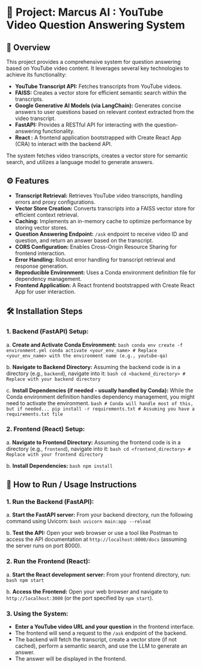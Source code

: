 # 📌 Project: Marcus AI : YouTube Video Question Answering System

## 🧠 Overview

This project provides a comprehensive system for question answering based on YouTube video content. It leverages several key technologies to achieve its functionality:

*   **YouTube Transcript API:** Fetches transcripts from YouTube videos.
*   **FAISS:** Creates a vector store for efficient semantic search within the transcripts.
*   **Google Generative AI Models (via LangChain):** Generates concise answers to user questions based on relevant context extracted from the video transcript.
*   **FastAPI:** Provides a RESTful API for interacting with the question-answering functionality.
*   **React :** A frontend application bootstrapped with Create React App (CRA) to interact with the backend API.

The system fetches video transcripts, creates a vector store for semantic search, and utilizes a language model to generate answers. 

## ⚙️ Features

*   **Transcript Retrieval:** Retrieves YouTube video transcripts, handling errors and proxy configurations.
*   **Vector Store Creation:** Converts transcripts into a FAISS vector store for efficient context retrieval.
*   **Caching:** Implements an in-memory cache to optimize performance by storing vector stores.
*   **Question Answering Endpoint:** `/ask` endpoint to receive video ID and question, and return an answer based on the transcript.
*   **CORS Configuration:** Enables Cross-Origin Resource Sharing for frontend interaction.
*   **Error Handling:** Robust error handling for transcript retrieval and response generation.
*   **Reproducible Environment:**  Uses a Conda environment definition file for dependency management.
*   **Frontend Application:** A React frontend bootstrapped with Create React App for user interaction.

## 🛠️ Installation Steps

### 1. Backend (FastAPI) Setup:

   a.  **Create and Activate Conda Environment:**
       ```bash
       conda env create -f environment.yml
       conda activate <your_env_name> # Replace <your_env_name> with the environment name (e.g., youtube-qa)
       ```

   b.  **Navigate to Backend Directory:**  Assuming the backend code is in a directory (e.g., `backend`), navigate into it:
       ```bash
       cd <backend_directory> # Replace with your backend directory
       ```

   c.  **Install Dependencies (if needed - usually handled by Conda):**  While the Conda environment definition handles dependency management, you might need to activate the environment.
       ```bash
       # Conda will handle most of this, but if needed...
       pip install -r requirements.txt # Assuming you have a requirements.txt file
       ```

### 2. Frontend (React) Setup:

   a.  **Navigate to Frontend Directory:** Assuming the frontend code is in a directory (e.g., `frontend`), navigate into it:
       ```bash
       cd <frontend_directory> # Replace with your frontend directory
       ```

   b.  **Install Dependencies:**
       ```bash
       npm install
       ```



## 🚀 How to Run / Usage Instructions

### 1. Run the Backend (FastAPI):

   a.  **Start the FastAPI server:**  From your backend directory, run the following command using Uvicorn:
       ```bash
       uvicorn main:app --reload
       ```

   b.  **Test the API:**  Open your web browser or use a tool like Postman to access the API documentation at `http://localhost:8000/docs` (assuming the server runs on port 8000).

### 2. Run the Frontend (React):

   a.  **Start the React development server:** From your frontend directory, run:
       ```bash
       npm start
       ```

   b.  **Access the Frontend:** Open your web browser and navigate to `http://localhost:3000` (or the port specified by `npm start`).

### 3.  Using the System:

   *   **Enter a YouTube video URL and your question** in the frontend interface.
   *   The frontend will send a request to the `/ask` endpoint of the backend.
   *   The backend will fetch the transcript, create a vector store (if not cached), perform a semantic search, and use the LLM to generate an answer.
   *   The answer will be displayed in the frontend.
